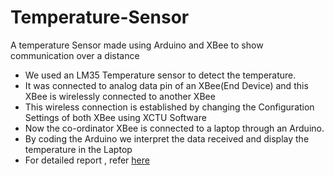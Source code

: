 # Temperature-Sensor
A temperature Sensor made using Arduino and XBee to show communication over a distance

- We used an LM35 Temperature sensor to detect the temperature.
- It was connected to analog data pin of an XBee(End Device) and this XBee is wirelessly connected to another XBee
- This wireless connection is established by changing the Configuration Settings of both XBee using XCTU Software
- Now the co-ordinator XBee is connected to a laptop through an Arduino.
- By coding the Arduino we interpret the data received and display the temperature in the Laptop
- For detailed report , refer [here](./Temperature_sensor.pdf)
